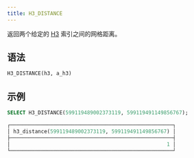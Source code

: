 ```yaml
---
title: H3_DISTANCE
---
```


返回两个给定的 [H3](https://eng.uber.com/h3/) 索引之间的网格距离。

## 语法

```sql
H3_DISTANCE(h3, a_h3)
```

## 示例

```sql
SELECT H3_DISTANCE(599119489002373119, 599119491149856767);

┌─────────────────────────────────────────────────────┐
│ h3_distance(599119489002373119, 599119491149856767) │
├─────────────────────────────────────────────────────┤
│                                                   1 │
└─────────────────────────────────────────────────────┘
```